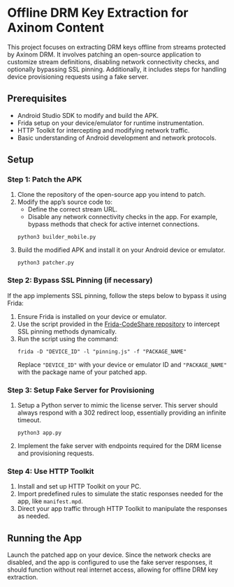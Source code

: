# Offline DRM Key Extraction for Axinom Content

This project focuses on extracting DRM keys offline from streams protected by Axinom DRM. It involves patching an open-source application to customize stream definitions, disabling network connectivity checks, and optionally bypassing SSL pinning. Additionally, it includes steps for handling device provisioning requests using a fake server.

## Prerequisites

- Android Studio SDK to modify and build the APK.
- Frida setup on your device/emulator for runtime instrumentation.
- HTTP Toolkit for intercepting and modifying network traffic.
- Basic understanding of Android development and network protocols.

## Setup

### Step 1: Patch the APK

1. Clone the repository of the open-source app you intend to patch.
2. Modify the app’s source code to:
   - Define the correct stream URL.
   - Disable any network connectivity checks in the app. For example, bypass methods that check for active internet connections.
   ```shell
   python3 builder_mobile.py
   ```
3. Build the modified APK and install it on your Android device or emulator.
   ```shell
   python3 patcher.py
   ```

### Step 2: Bypass SSL Pinning (if necessary)

If the app implements SSL pinning, follow the steps below to bypass it using Frida:

1. Ensure Frida is installed on your device or emulator.
2. Use the script provided in the [Frida-CodeShare repository](https://github.com/hyugogirubato/Frida-CodeShare/tree/main/scripts/android-pinning) to intercept SSL pinning methods dynamically.
3. Run the script using the command:
   ```
   frida -D "DEVICE_ID" -l "pinning.js" -f "PACKAGE_NAME"
   ```
   Replace `"DEVICE_ID"` with your device or emulator ID and `"PACKAGE_NAME"` with the package name of your patched app.

### Step 3: Setup Fake Server for Provisioning

1. Setup a Python server to mimic the license server. This server should always respond with a 302 redirect loop, essentially providing an infinite timeout.
   ```shell
   python3 app.py
   ```
2. Implement the fake server with endpoints required for the DRM license and provisioning requests.

### Step 4: Use HTTP Toolkit

1. Install and set up HTTP Toolkit on your PC.
2. Import predefined rules to simulate the static responses needed for the app, like `manifest.mpd`.
3. Direct your app traffic through HTTP Toolkit to manipulate the responses as needed.

## Running the App

Launch the patched app on your device. Since the network checks are disabled, and the app is configured to use the fake server responses, it should function without real internet access, allowing for offline DRM key extraction.